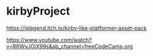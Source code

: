 # kirbyProject

https://jslegend.itch.io/kirby-like-platformer-asset-pack

https://www.youtube.com/watch?v=R6WvJOiX99s&ab_channel=freeCodeCamp.org
